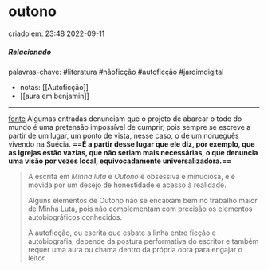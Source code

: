 # outono
criado em: 23:48 2022-09-11

##### Relacionado
palavras-chave: #literatura #nãoficção #autoficção #jardimdigital 
- notas: [[Autoficção]]
- [[aura em benjamin]]

---

[fonte](https://quatrocincoum.folha.uol.com.br/br/resenhas/literatura/coisas-fantasticas-facilmente-esquecidas)
Algumas entradas denunciam que o projeto de abarcar o todo do mundo é uma pretensão impossível de cumprir, pois sempre se escreve a partir de um lugar, um ponto de vista, nesse caso, o de um norueguês vivendo na Suécia. **==É a partir desse lugar que ele diz, por exemplo, que as igrejas estão vazias, que não seriam mais necessárias, o que denuncia uma visão por vezes local, equivocadamente universalizadora.==**

>A escrita em *Minha luta* e *Outono* é obsessiva e minuciosa, e é movida por um desejo de honestidade e acesso à realidade.
>
>Alguns elementos de Outono não se encaixam bem no trabalho maior de Minha Luta, pois não complementam com precisão os elementos autobiográficos conhecidos.
>
>A autoficção, ou escrita que esbate a linha entre ficção e autobiografia, depende da postura performativa do escritor e também requer uma aura ou chama dentro da própria obra para engajar o leitor.
